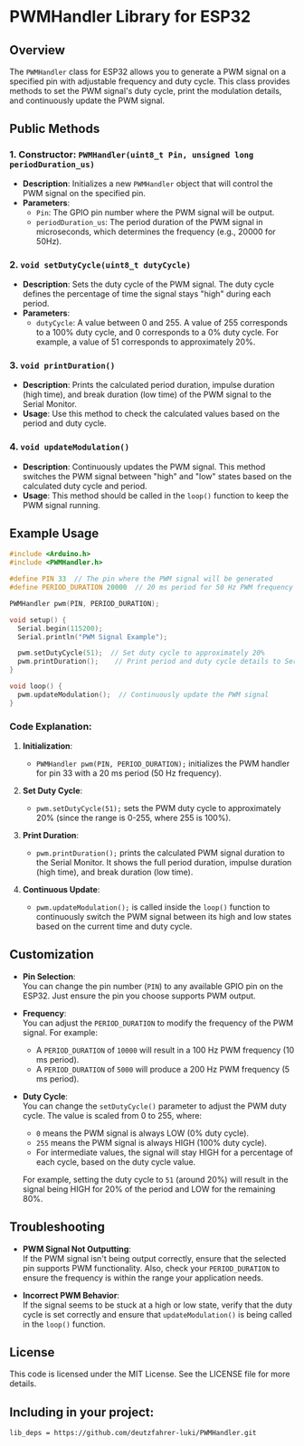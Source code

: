 # PWMHandler Library for ESP32

## Overview
The `PWMHandler` class for ESP32 allows you to generate a PWM signal on a specified pin with adjustable frequency and duty cycle. This class provides methods to set the PWM signal's duty cycle, print the modulation details, and continuously update the PWM signal.

## Public Methods

### 1. **Constructor**: `PWMHandler(uint8_t Pin, unsigned long periodDuration_us)`
   - **Description**: Initializes a new `PWMHandler` object that will control the PWM signal on the specified pin.
   - **Parameters**:
     - `Pin`: The GPIO pin number where the PWM signal will be output.
     - `periodDuration_us`: The period duration of the PWM signal in microseconds, which determines the frequency (e.g., 20000 for 50Hz).

### 2. **`void setDutyCycle(uint8_t dutyCycle)`**
   - **Description**: Sets the duty cycle of the PWM signal. The duty cycle defines the percentage of time the signal stays "high" during each period.
   - **Parameters**:
     - `dutyCycle`: A value between 0 and 255. A value of 255 corresponds to a 100% duty cycle, and 0 corresponds to a 0% duty cycle. For example, a value of 51 corresponds to approximately 20%.
  
### 3. **`void printDuration()`**
   - **Description**: Prints the calculated period duration, impulse duration (high time), and break duration (low time) of the PWM signal to the Serial Monitor.
   - **Usage**: Use this method to check the calculated values based on the period and duty cycle.

### 4. **`void updateModulation()`**
   - **Description**: Continuously updates the PWM signal. This method switches the PWM signal between "high" and "low" states based on the calculated duty cycle and period.
   - **Usage**: This method should be called in the `loop()` function to keep the PWM signal running.

## Example Usage

```cpp
#include <Arduino.h>
#include <PWMHandler.h>

#define PIN 33  // The pin where the PWM signal will be generated
#define PERIOD_DURATION 20000  // 20 ms period for 50 Hz PWM frequency

PWMHandler pwm(PIN, PERIOD_DURATION);

void setup() {
  Serial.begin(115200);
  Serial.println("PWM Signal Example");

  pwm.setDutyCycle(51);  // Set duty cycle to approximately 20%
  pwm.printDuration();    // Print period and duty cycle details to Serial Monitor
}

void loop() {
  pwm.updateModulation();  // Continuously update the PWM signal
}
```
### Code Explanation:
1. **Initialization**:
   - `PWMHandler pwm(PIN, PERIOD_DURATION);` initializes the PWM handler for pin 33 with a 20 ms period (50 Hz frequency).
   
2. **Set Duty Cycle**:
   - `pwm.setDutyCycle(51);` sets the PWM duty cycle to approximately 20% (since the range is 0-255, where 255 is 100%).

3. **Print Duration**:
   - `pwm.printDuration();` prints the calculated PWM signal duration to the Serial Monitor. It shows the full period duration, impulse duration (high time), and break duration (low time).

4. **Continuous Update**:
   - `pwm.updateModulation();` is called inside the `loop()` function to continuously switch the PWM signal between its high and low states based on the current time and duty cycle.

## Customization
- **Pin Selection**:  
   You can change the pin number (`PIN`) to any available GPIO pin on the ESP32. Just ensure the pin you choose supports PWM output.

- **Frequency**:  
   You can adjust the `PERIOD_DURATION` to modify the frequency of the PWM signal. For example:
   - A `PERIOD_DURATION` of `10000` will result in a 100 Hz PWM frequency (10 ms period).
   - A `PERIOD_DURATION` of `5000` will produce a 200 Hz PWM frequency (5 ms period).

- **Duty Cycle**:  
   You can change the `setDutyCycle()` parameter to adjust the PWM duty cycle. The value is scaled from 0 to 255, where:
   - `0` means the PWM signal is always LOW (0% duty cycle).
   - `255` means the PWM signal is always HIGH (100% duty cycle).
   - For intermediate values, the signal will stay HIGH for a percentage of each cycle, based on the duty cycle value.

   For example, setting the duty cycle to `51` (around 20%) will result in the signal being HIGH for 20% of the period and LOW for the remaining 80%.

## Troubleshooting
- **PWM Signal Not Outputting**:  
   If the PWM signal isn't being output correctly, ensure that the selected pin supports PWM functionality. Also, check your `PERIOD_DURATION` to ensure the frequency is within the range your application needs.
  
- **Incorrect PWM Behavior**:  
   If the signal seems to be stuck at a high or low state, verify that the duty cycle is set correctly and ensure that `updateModulation()` is being called in the `loop()` function.

## License

This code is licensed under the MIT License. See the LICENSE file for more details.

## Including in your project:
```bash
lib_deps = https://github.com/deutzfahrer-luki/PWMHandler.git
```

